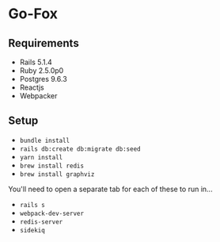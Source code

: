 # Go-Fox

## Requirements
- Rails 5.1.4
- Ruby 2.5.0p0
- Postgres 9.6.3
- Reactjs
- Webpacker

## Setup

- `bundle install`
- `rails db:create db:migrate db:seed`
- `yarn install`
- `brew install redis`
- `brew install graphviz`

You'll need to open a separate tab for each of these to run in...

- `rails s`
- `webpack-dev-server`
- `redis-server`
- `sidekiq`
